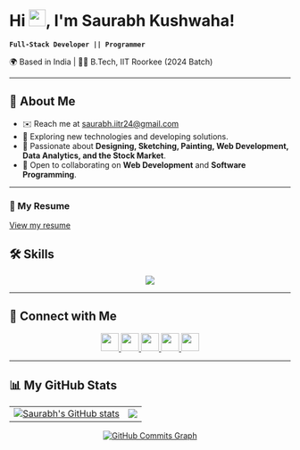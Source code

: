# Hi <img src="https://user-images.githubusercontent.com/18350557/176309783-0785949b-9127-417c-8b55-ab5a4333674e.gif" width="30" />, I'm Saurabh Kushwaha!

**`Full-Stack Developer || Programmer`**

🌍 Based in India | 👨‍🎓 B.Tech, IIT Roorkee (2024 Batch)

---

## 👋 About Me

- ✉️ Reach me at [saurabh.iitr24@gmail.com](mailto:saurabh.iitr24@gmail.com)
- 🌱 Exploring new technologies and developing solutions.
- 🎨 Passionate about **Designing, Sketching, Painting, Web Development, Data Analytics, and the Stock Market**.
- 🤝 Open to collaborating on **Web Development** and **Software Programming**.

---

### 📄 My Resume
[View my resume](./resume.pdf)

## 🛠️ Skills

<p align="center">
  <a href="https://github.com/Saurabh251000" target="_blank" rel="noreferrer">
    <img src="https://skillicons.dev/icons?i=c,cpp,py,git,github,html,css,js,react,redux,bootstrap,tailwind,scss,nodejs,nextjs,typescript,express,go,php,mysql,figma,vscode,npm,postman,vite&theme=dark" />
  </a>
</p>

---

## 📱 Connect with Me

<p align="center">
  <a href="https://www.github.com/Saurabh251000" target="_blank" rel="noreferrer">
    <img src="https://skillicons.dev/icons?i=github" width="32" height="32" />
  </a>
  <a href="https://www.instagram.com/_restart__art/" target="_blank" rel="noreferrer">
    <img src="https://skillicons.dev/icons?i=instagram" width="32" height="32" />
  </a>
  <a href="https://www.linkedin.com/in/saurabh-kushwaha-064017212/" target="_blank" rel="noreferrer">
    <img src="https://skillicons.dev/icons?i=linkedin" width="32" height="32" />
  </a>
  <a href="https://twitter.com/Saurabh25100" target="_blank" rel="noreferrer">
    <img src="https://skillicons.dev/icons?i=twitter" width="32" height="32" />
  </a>
  <a href="https://www.kaggle.com/saurabh25100" target="_blank" rel="noreferrer">
    <img src="https://skillicons.dev/icons?i=kaggle" width="32" height="32" />
  </a>
</p>

---

## 📊 My GitHub Stats

<table align="center">
  <tr>
    <td align="center">
      <a href="http://www.github.com/Saurabh251000">
        <img src="https://github-readme-stats.vercel.app/api?username=Saurabh251000&show_icons=true&count_private=true&title_color=0891b2&text_color=ffffff&icon_color=0891b2&bg_color=1c1917&hide_border=true" alt="Saurabh's GitHub stats" />
      </a>
    </td>
    <td align="center">
      <a href="http://www.github.com/Saurabh251000">
        <img src="https://github-readme-streak-stats.herokuapp.com/?user=Saurabh251000&stroke=ffffff&background=1c1917&ring=0891b2&fire=0891b2&currStreakNum=ffffff&currStreakLabel=0891b2&sideNums=ffffff&sideLabels=ffffff&dates=ffffff&hide_border=true" />
      </a>
    </td>
  </tr>
</table>

<div align="center">
  <a href="http://www.github.com/Saurabh251000">
    <img src="https://github-readme-activity-graph.vercel.app/graph?username=saurabh251000&theme=github-compact" alt="GitHub Commits Graph" />
  </a>
</div>

<!-- Commented out for now
<div align="center">
  <table>
    <tr>
      <td>
        <a href="https://www.github.com/Saurabh251000">
            <img src="https://github-readme-stats.vercel.app/api/top-langs/?username=Saurabh251000&langs_count=10&title_color=0891b2&text_color=ffffff&icon_color=0891b2&bg_color=1c1917&hide_border=true&locale=en&custom_title=Top%20Languages" alt="Top Languages" />
        </a>
      </td>
    </tr>
  </table>
 </div>
-->

